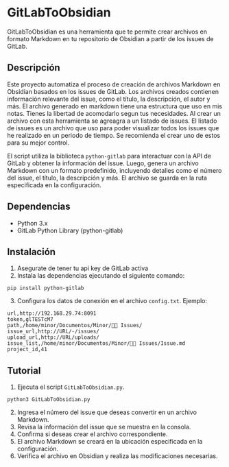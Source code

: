# GitLabToObsidian

GitLabToObsidian es una herramienta que te permite crear archivos en formato Markdown en tu repositorio de Obsidian a partir de los issues de GitLab.

## Descripción

Este proyecto automatiza el proceso de creación de archivos Markdown en Obsidian basados en los issues de GitLab. Los archivos creados contienen información relevante del issue, como el título, la descripción, el autor y más.
El archivo generado en markdown tiene una estructura que uso en mis notas. Tienes la libertad de acomodarlo segun tus necesidades. 
Al crear un archivo con esta herramienta se agreagra a un listado de issues. El listado de issues es un archivo que uso para poder visualizar todos los issues que he realizado en un periodo de tiempo. Se recomienda el crear uno de estos para su mejor control. 

El script utiliza la biblioteca `python-gitlab` para interactuar con la API de GitLab y obtener la información del issue. Luego, genera un archivo Markdown con un formato predefinido, incluyendo detalles como el número del issue, el título, la descripción y más. El archivo se guarda en la ruta especificada en la configuración.


## Dependencias

- Python 3.x
- GitLab Python Library (python-gitlab)

## Instalación

1. Asegurate de tener tu api key de GitLab activa 
2. Instala las dependencias ejecutando el siguiente comando:

```shell
pip install python-gitlab
```

3. Configura los datos de conexión en el archivo `config.txt`.
Ejemplo:
```
url,http://192.168.29.74:8091
token,glTESTcM7
path,/home/minor/Documentos/Minor/👨‍💻 Issues/
issue_url,http://URL/-/issues/
upload_url,http://URL/uploads/
issue_list,/home/minor/Documentos/Minor/👨‍💻 Issues/Issue.md
project_id,41
```

## Tutorial

1. Ejecuta el script `GitLabToObsidian.py`.
```shell
python3 GitLabToObsidian.py
```
2. Ingresa el número del issue que deseas convertir en un archivo Markdown.
2. Revisa la información del issue que se muestra en la consola.
3. Confirma si deseas crear el archivo correspondiente.
4. El archivo Markdown se creará en la ubicación especificada en la configuración.
5. Verifica el archivo en Obsidian y realiza las modificaciones necesarias.
